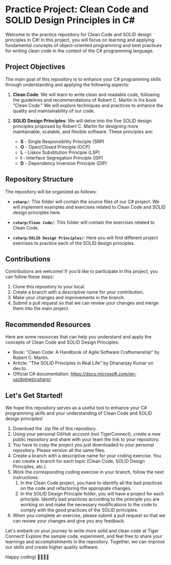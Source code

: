 # Practice Project: Clean Code and SOLID Design Principles in C#

Welcome to the practice repository for Clean Code and SOLID design principles in C#! In this project, you will focus on learning and applying fundamental concepts of object-oriented programming and best practices for writing clean code in the context of the C# programming language.

## Project Objectives

The main goal of this repository is to enhance your C# programming skills through understanding and applying the following aspects:

1. **Clean Code**: We will learn to write clean and readable code, following the guidelines and recommendations of Robert C. Martin in his book "Clean Code." We will explore techniques and practices to enhance the quality and maintainability of our code.

2. **SOLID Design Principles**: We will delve into the five SOLID design principles proposed by Robert C. Martin for designing more maintainable, scalable, and flexible software. These principles are:
   - **S** - Single Responsibility Principle (SRP)
   - **O** - Open/Closed Principle (OCP)
   - **L** - Liskov Substitution Principle (LSP)
   - **I** - Interface Segregation Principle (ISP)
   - **D** - Dependency Inversion Principle (DIP)

## Repository Structure

The repository will be organized as follows:

- **`csharp/`**: This folder will contain the source files of our C# project. We will implement examples and exercises related to Clean Code and SOLID design principles here.
  
- **`csharp/Clean Code/`**: This folder will contain the exercises related to Clean Code.
  
- **`csharp/SOLID Design Principles/`**: Here you will find different project exercises to practice each of the SOLID design principles.

## Contributions

Contributions are welcome! If you'd like to participate in this project, you can follow these steps:

1. Clone this repository to your local.
2. Create a branch with a descriptive name for your contribution.
3. Make your changes and improvements in the branch.
4. Submit a pull request so that we can review your changes and merge them into the main project.

## Recommended Resources

Here are some resources that can help you understand and apply the concepts of Clean Code and SOLID Design Principles:

- Book: "Clean Code: A Handbook of Agile Software Craftsmanship" by Robert C. Martin.
- Article: "The SOLID Principles in Real Life" by Dhananjay Kumar on dev.to.
- Official C# documentation: https://docs.microsoft.com/en-us/dotnet/csharp/

## Let's Get Started!

We hope this repository serves as a useful tool to enhance your C# programming skills and your understanding of Clean Code and SOLID design principles!

1. Download the .zip file of this repository.
2. Using your personal GitHub account (not TigerConnect), create a new public repository and share with your team the link to your repository. 
3. You have to copy the project you just downloaded to your personal repository. Please version all the same files.
4. Create a branch with a descriptive name for your coding exercise. You can create a branch for each topic (Clean Code, SOLID Design Principles, etc.).
5. Work the corresponding coding exercise in your branch, follow the next instructions: 
    1. In the Clean Code project, you have to identify all the bad practices on the code and refactoring the appropiate changes.
    2. In the SOLID Design Principle folder, you will have a project for each principle. Identify bad practices according to the principle you are working on and make the necessary modifications to the code to comply with the good practices of the SOLID principles.
6. When you complete an exercise, please submit a pull request so that we can review your changes and give you any feedback.

Let's embark on your journey to write more solid and clean code at Tiger Connect! Explore the sample code, experiment, and feel free to share your learnings and accomplishments in the repository. Together, we can improve our skills and create higher quality software.

Happy coding! 👨‍💻👩‍💻
